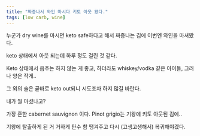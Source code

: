 ```yaml
---
title: "짜증나서 와인 마시다 키토 아웃 됐다."
tags: [low carb, wine]
---
```


누군가 dry wine를 마시면 keto safe하다고 해서 짜증나는 김에 이번엔 와인을 마셔봤다.

keto 상태에서 아웃 되는데 하루 정도 걸린 것 같다. 

Keto 상태에서 음주는 하지 않는 게 좋고, 하더라도 whiskey/vodka 같은 아이들, 그러나 양은 작게..

그 외의 술은 곧바로 keto out되니 시도조차 하지 많길 바란다. 

내가 뭘 마셨나고?

가장 흔한 cabernet sauvignon 이다. Pinot grigio는 기왕에 키토 아웃된 김에..

기왕에 탈출하게 된 거 거하게 탄수 함 땡겨주고 다시 (고생고생해서) 복귀해야겠다.